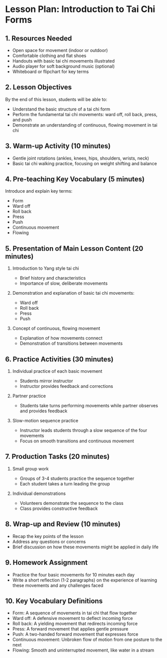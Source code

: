# Lesson Plan: Introduction to Tai Chi Forms

## 1. Resources Needed

- Open space for movement (indoor or outdoor)
- Comfortable clothing and flat shoes
- Handouts with basic tai chi movements illustrated
- Audio player for soft background music (optional)
- Whiteboard or flipchart for key terms

## 2. Lesson Objectives

By the end of this lesson, students will be able to:
- Understand the basic structure of a tai chi form
- Perform the fundamental tai chi movements: ward off, roll back, press, and push
- Demonstrate an understanding of continuous, flowing movement in tai chi

## 3. Warm-up Activity (10 minutes)

- Gentle joint rotations (ankles, knees, hips, shoulders, wrists, neck)
- Basic tai chi walking practice, focusing on weight shifting and balance

## 4. Pre-teaching Key Vocabulary (5 minutes)

Introduce and explain key terms:
- Form
- Ward off
- Roll back
- Press
- Push
- Continuous movement
- Flowing

## 5. Presentation of Main Lesson Content (20 minutes)

1. Introduction to Yang style tai chi
   - Brief history and characteristics
   - Importance of slow, deliberate movements

2. Demonstration and explanation of basic tai chi movements:
   - Ward off
   - Roll back
   - Press
   - Push

3. Concept of continuous, flowing movement
   - Explanation of how movements connect
   - Demonstration of transitions between movements

## 6. Practice Activities (30 minutes)

1. Individual practice of each basic movement
   - Students mirror instructor
   - Instructor provides feedback and corrections

2. Partner practice
   - Students take turns performing movements while partner observes and provides feedback

3. Slow-motion sequence practice
   - Instructor leads students through a slow sequence of the four movements
   - Focus on smooth transitions and continuous movement

## 7. Production Tasks (20 minutes)

1. Small group work
   - Groups of 3-4 students practice the sequence together
   - Each student takes a turn leading the group

2. Individual demonstrations
   - Volunteers demonstrate the sequence to the class
   - Class provides constructive feedback

## 8. Wrap-up and Review (10 minutes)

- Recap the key points of the lesson
- Address any questions or concerns
- Brief discussion on how these movements might be applied in daily life

## 9. Homework Assignment

- Practice the four basic movements for 10 minutes each day
- Write a short reflection (1-2 paragraphs) on the experience of learning these movements and any challenges faced

## 10. Key Vocabulary Definitions

- Form: A sequence of movements in tai chi that flow together
- Ward off: A defensive movement to deflect incoming force
- Roll back: A yielding movement that redirects incoming force
- Press: A forward movement that applies gentle pressure
- Push: A two-handed forward movement that expresses force
- Continuous movement: Unbroken flow of motion from one posture to the next
- Flowing: Smooth and uninterrupted movement, like water in a stream